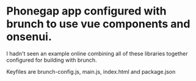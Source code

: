# Phonegap app configured with brunch to use vue components and onsenui.

I hadn't seen an example online combining all of these libraries together configured for building with brunch.

Keyfiles are brunch-config.js, main.js, index.html and package.json
